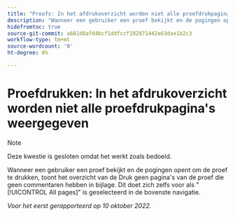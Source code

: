 ```yaml
---
title: "Proofs: In het afdrukoverzicht worden niet alle proefdrukpagina's weergegeven."
description: "Wanneer een gebruiker een proef bekijkt en de pogingen opent om de proef te drukken, toont het overzicht van de Druk geen pagina's van het bewijs die geen commentaren hebben in bijlage. Dit gebeurt zelfs als de optie Alle pagina's is geselecteerd in de bovenste navigatie."
hidefromtoc: true
source-git-commit: a681d8afd4bcf1ddfccf192871442e63dae1b2c3
workflow-type: tm+mt
source-wordcount: '0'
ht-degree: 0%

---
```



# Proefdrukken: In het afdrukoverzicht worden niet alle proefdrukpagina&#39;s weergegeven

<!--This article is on both WF and WFP TOCs-->

>[!NOTE]
>
>Deze kwestie is gesloten omdat het werkt zoals bedoeld.

Wanneer een gebruiker een proef bekijkt en de pogingen opent om de proef te drukken, toont het overzicht van de Druk geen pagina&#39;s van de proef die geen commentaren hebben in bijlage. Dit doet zich zelfs voor als &quot;[!UICONTROL All pages]&quot; is geselecteerd in de bovenste navigatie.

_Voor het eerst gerapporteerd op 10 oktober 2022._

